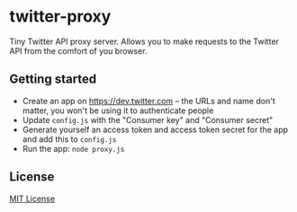 # twitter-proxy

Tiny Twitter API proxy server. Allows you to make requests to the Twitter API from the comfort of you browser.

## Getting started

- Create an app on https://dev.twitter.com – the URLs and name don't matter, you won't be using it to authenticate people
- Update `config.js` with the "Consumer key" and "Consumer secret"
- Generate yourself an access token and access token secret for the app and add this to `config.js`
- Run the app: `node proxy.js`

## License

[MIT License](http://phuu.mit-license.org/)